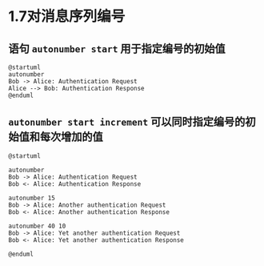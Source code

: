 # 1.7对消息序列编号
## 语句 `autonumber start` 用于指定编号的初始值
```plantuml
@startuml
autonumber
Bob -> Alice: Authentication Request
Alice --> Bob: Authentication Response
@enduml
```

## `autonumber start increment` 可以同时指定编号的初始值和每次增加的值
```plantuml
@startuml

autonumber
Bob -> Alice: Authentication Request
Bob <- Alice: Authentication Response

autonumber 15
Bob -> Alice: Another authentication Request
Bob <- Alice: Another authentication Response

autonumber 40 10
Bob -> Alice: Yet another authentication Request
Bob <- Alice: Yet another authentication Response

@enduml
```